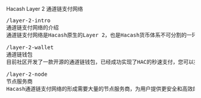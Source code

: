 Hacash Layer 2 
通道链支付网络



<pre class="nav">
/layer-2-intro
通道链支付网络的介绍
通道链支付网络是Hacash原生的Layer 2，也是Hacash货币体系不可分割的一环，在2018年的Hacash白皮书中有详细介绍。它主要用于Hacash Layer1上代币的即时支付，比闪电网络更加安全、高效和去中心化。

/layer-2-wallet
通道链钱包
目前社区开发了一款开源的通道链钱包，已经成功实现了HAC的秒速支付，您可以按照步骤进行体验。

/layer-2-node
节点服务商
Hacash通道链支付网络的形成需要大量的节点服务商，为用户提供更安全和高效的支付服务。
</pre>
